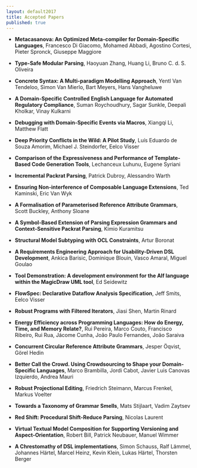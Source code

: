 ```yaml
---
layout: default2017
title: Accepted Papers
published: true
---
```



* **Metacasanova: An Optimized Meta-compiler for Domain-Specific Languages**, Francesco Di Giacomo, Mohamed Abbadi, Agostino Cortesi, Pieter Spronck, Giuseppe Maggiore

* **Type-Safe Modular Parsing**, Haoyuan Zhang, Huang Li, Bruno C. d. S. Oliveira

* **Concrete Syntax: A Multi-paradigm Modelling Approach**, Yentl Van Tendeloo, Simon Van Mierlo, Bart Meyers, Hans Vangheluwe

* **A Domain-Specific Controlled English Language for Automated Regulatory Compliance**, Suman Roychoudhury, Sagar Sunkle, Deepali Kholkar, Vinay Kulkarni

* **Debugging with Domain-Specific Events via Macros**, Xiangqi Li, Matthew Flatt

* **Deep Priority Conflicts in the Wild: A Pilot Study**, Luís Eduardo de Souza Amorim, Michael J. Steindorfer, Eelco Visser

* **Comparison of the Expressiveness and Performance of Template-Based Code Generation Tools**, Lechanceux Luhunu, Eugene Syriani

* **Incremental Packrat Parsing**, Patrick Dubroy, Alessandro Warth

* **Ensuring Non-interference of Composable Language Extensions**, Ted Kaminski, Eric Van Wyk

* **A Formalisation of Parameterised Reference Attribute Grammars**, Scott Buckley, Anthony Sloane

* **A Symbol-Based Extension of Parsing Expression Grammars and Context-Sensitive Packrat Parsing**, Kimio Kuramitsu

* **Structural Model Subtyping with OCL Constraints**, Artur Boronat

* **A Requirements Engineering Approach for Usability-Driven DSL Development**, Ankica Barisic, Dominique Blouin, Vasco Amaral, Miguel Goulao

* **Tool Demonstration: A development environment for the Alf language within the MagicDraw UML tool**, Ed Seidewitz

* **FlowSpec: Declarative Dataflow Analysis Specification**, Jeff Smits, Eelco Visser

* **Robust Programs with Filtered Iterators**, Jiasi Shen, Martin Rinard

* **Energy Efficiency across Programming Languages: How do Energy, Time, and Memory Relate?**, Rui Pereira, Marco Couto, Francisco Ribeiro, Rui Rua, Jácome Cunha, João Paulo Fernandes, João Saraiva

* **Concurrent Circular Reference Attribute Grammars**, Jesper Öqvist, Görel Hedin

* **Better Call the Crowd. Using Crowdsourcing to Shape your Domain-Specific Languages**, Marco Brambilla, Jordi Cabot, Javier Luis Canovas Izquierdo, Andrea Mauri

* **Robust Projectional Editing**, Friedrich Steimann, Marcus Frenkel, Markus Voelter

* **Towards a Taxonomy of Grammar Smells**, Mats Stijlaart, Vadim Zaytsev

* **Red Shift: Procedural Shift-Reduce Parsing**, Nicolas Laurent

* **Virtual Textual Model Composition for Supporting Versioning and Aspect-Orientation**, Robert Bill, Patrick Neubauer, Manuel Wimmer

* **A Chrestomathy of DSL implementations**, Simon Schauss, Ralf Lämmel, Johannes Härtel, Marcel Heinz, Kevin Klein, Lukas Härtel, Thorsten Berger

